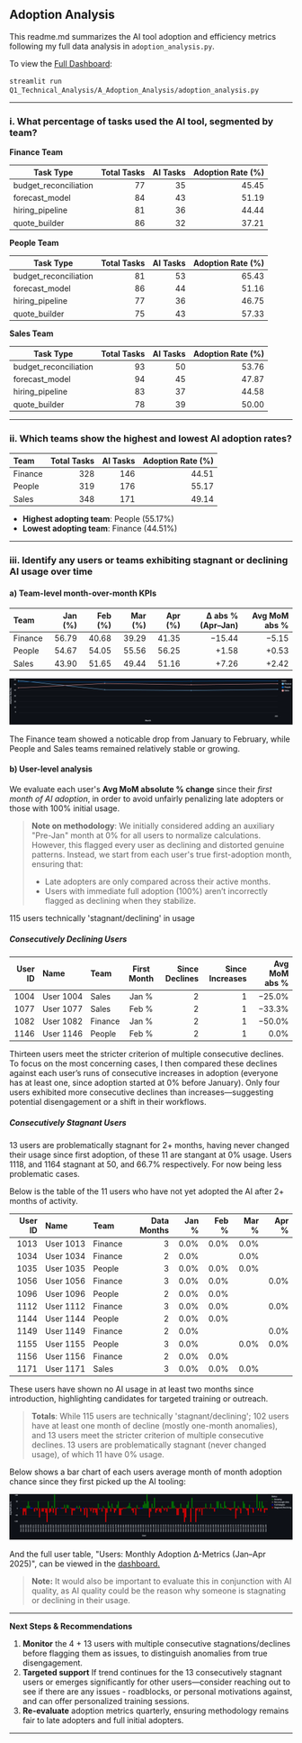 ## Adoption Analysis

This readme.md summarizes the AI tool adoption and efficiency metrics following my full data analysis in `adoption_analysis.py`.

To view the [Full Dashboard]((adoption_analysis.py)):
```
streamlit run Q1_Technical_Analysis/A_Adoption_Analysis/adoption_analysis.py
```

---

### i. What percentage of tasks used the AI tool, segmented by team?

**Finance Team**

| Task Type              | Total Tasks | AI Tasks | Adoption Rate (%) |
| ---------------------- | ----------: | -------: | ----------------: |
| budget\_reconciliation |          77 |       35 |             45.45 |
| forecast\_model        |          84 |       43 |             51.19 |
| hiring\_pipeline       |          81 |       36 |             44.44 |
| quote\_builder         |          86 |       32 |             37.21 |

**People Team**

| Task Type              | Total Tasks | AI Tasks | Adoption Rate (%) |
| ---------------------- | ----------: | -------: | ----------------: |
| budget\_reconciliation |          81 |       53 |             65.43 |
| forecast\_model        |          86 |       44 |             51.16 |
| hiring\_pipeline       |          77 |       36 |             46.75 |
| quote\_builder         |          75 |       43 |             57.33 |

**Sales Team**

| Task Type              | Total Tasks | AI Tasks | Adoption Rate (%) |
| ---------------------- | ----------: | -------: | ----------------: |
| budget\_reconciliation |          93 |       50 |             53.76 |
| forecast\_model        |          94 |       45 |             47.87 |
| hiring\_pipeline       |          83 |       37 |             44.58 |
| quote\_builder         |          78 |       39 |             50.00 |

---

### ii. Which teams show the highest and lowest AI adoption rates?

| Team    | Total Tasks | AI Tasks | Adoption Rate (%) |
| :------ | ----------: | -------: | ----------------: |
| Finance |         328 |      146 |             44.51 |
| People  |         319 |      176 |             55.17 |
| Sales   |         348 |      171 |             49.14 |

* **Highest adopting team**: People (55.17%)
* **Lowest adopting team**: Finance (44.51%)

---

### iii. Identify any users or teams exhibiting stagnant or declining AI usage over time

#### a) Team-level month-over-month KPIs

| Team    | Jan (%) | Feb (%) | Mar (%) | Apr (%) | Δ abs % (Apr–Jan) | Avg MoM abs % |
| :------ | ------: | ------: | ------: | ------: | ----------------: | ------------: |
| Finance |   56.79 |   40.68 |   39.29 |   41.35 |            −15.44 |         −5.15 |
| People  |   54.67 |   54.05 |   55.56 |   56.25 |             +1.58 |         +0.53 |
| Sales   |   43.90 |   51.65 |   49.44 |   51.16 |             +7.26 |         +2.42 |

![Team Adoption Trend](../../images/team_adoption_trend.png)

The Finance team showed a noticable drop from January to February, while People and Sales teams remained relatively stable or growing.

#### b) User-level analysis

We evaluate each user's **Avg MoM absolute % change** since their *first month of AI adoption*, in order to avoid unfairly penalizing late adopters or those with 100% initial usage.

> **Note on methodology**: We initially considered adding an auxiliary "Pre-Jan" month at 0% for all users to normalize calculations. However, this flagged every user as declining and distorted genuine patterns. Instead, we start from each user's true first-adoption month, ensuring that:
>
> * Late adopters are only compared across their active months.
> * Users with immediate full adoption (100%) aren’t incorrectly flagged as declining when they stabilize.

115 users technically 'stagnant/declining' in usage

##### Consecutively Declining Users

| User ID | Name      | Team    | First Month | Since Declines | Since Increases | Avg MoM abs % |
| ------: | :-------- | :------ | :---------: | -------------: | --------------: | ------------: |
|    1004 | User 1004 | Sales   |    Jan %    |              2 |               1 |        −25.0% |
|    1077 | User 1077 | Sales   |    Feb %    |              2 |               1 |        −33.3% |
|    1082 | User 1082 | Finance |    Jan %    |              2 |               1 |        −50.0% |
|    1146 | User 1146 | People  |    Feb %    |              2 |               1 |          0.0% |

Thirteen users meet the stricter criterion of multiple consecutive declines. To focus on the most concerning cases, I then compared these declines against each user’s runs of consecutive increases in adoption (everyone has at least one, since adoption started at 0% before January). Only four users exhibited more consecutive declines than increases—suggesting potential disengagement or a shift in their workflows.

##### Consecutively Stagnant Users

13 users are problematically stagnant for 2+ months, having never changed their usage since first adoption, of these 11 are stangant at 0% usage. Users 1118, and 1164 stagnant at 50, and 66.7% respectively. For now being less problematic cases.

Below is the table of the 11 users who have not yet adopted the AI after 2+ months of activity.

| User ID | Name      | Team    | Data Months | Jan % | Feb % | Mar % | Apr % |
| ------: | :-------- | :------ | ----------: | ----: | ----: | ----: | ----: |
|    1013 | User 1013 | Finance |           3 |  0.0% |  0.0% |  0.0% |       |
|    1034 | User 1034 | Finance |           2 |  0.0% |       |  0.0% |       |
|    1035 | User 1035 | People  |           3 |  0.0% |  0.0% |  0.0% |       |
|    1056 | User 1056 | Finance |           3 |  0.0% |  0.0% |       |  0.0% |
|    1096 | User 1096 | People  |           2 |  0.0% |  0.0% |       |       |
|    1112 | User 1112 | Finance |           3 |  0.0% |  0.0% |       |  0.0% |
|    1144 | User 1144 | People  |           2 |  0.0% |  0.0% |       |       |
|    1149 | User 1149 | Finance |           2 |  0.0% |       |       |  0.0% |
|    1155 | User 1155 | People  |           3 |  0.0% |       |  0.0% |  0.0% |
|    1156 | User 1156 | Finance |           2 |  0.0% |  0.0% |       |       |
|    1171 | User 1171 | Sales   |           3 |  0.0% |  0.0% |  0.0% |       |

These users have shown no AI usage in at least two months since introduction, highlighting candidates for targeted training or outreach.

> **Totals**: While 115 users are technically 'stagnant/declining'; 102 users have at least one month of decline (mostly one-month anomalies), and 13 users meet the stricter criterion of multiple consecutive declines. 13 users are problematically stagnant (never changed usage), of which 11 have 0% usage.

Below shows a bar chart of each users average month of month adoption chance since they first picked up the AI tooling:

![Team Adoption Trend](../../images/user_adoption_growth_since_first_month.png)

And the full user table, "Users: Monthly Adoption Δ-Metrics (Jan–Apr 2025)", can be viewed in the [dashboard.](adoption_analysis.py)

> **Note:** It would also be important to evaluate this in conjunction with AI quality, as AI quality could be the reason why someone is stagnating or declining in their usage.


---

**Next Steps & Recommendations**

1. **Monitor** the 4 + 13 users with multiple consecutive stagnations/declines before flagging them as issues, to distinguish anomalies from true disengagement.
2. **Targeted support** If trend continues for the 13 consecutively stagnant users or emerges significantly for other users—consider reaching out to see if there are any issues - roadblocks, or personal motivations against, and can offer personalized training sessions.
3. **Re-evaluate** adoption metrics quarterly, ensuring methodology remains fair to late adopters and full initial adopters.


---

